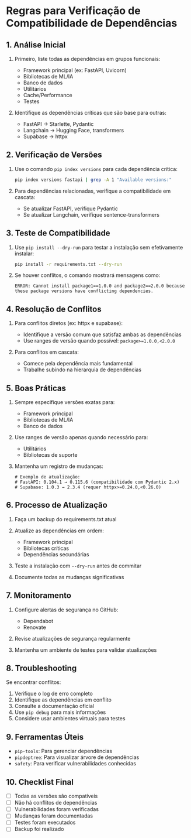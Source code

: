 # Regras para Verificação de Compatibilidade de Dependências

## 1. Análise Inicial

1. Primeiro, liste todas as dependências em grupos funcionais:

   - Framework principal (ex: FastAPI, Uvicorn)
   - Bibliotecas de ML/IA
   - Banco de dados
   - Utilitários
   - Cache/Performance
   - Testes

2. Identifique as dependências críticas que são base para outras:
   - FastAPI → Starlette, Pydantic
   - Langchain → Hugging Face, transformers
   - Supabase → httpx

## 2. Verificação de Versões

1. Use o comando `pip index versions` para cada dependência crítica:

   ```bash
   pip index versions fastapi | grep -A 1 "Available versions:"
   ```

2. Para dependências relacionadas, verifique a compatibilidade em cascata:
   - Se atualizar FastAPI, verifique Pydantic
   - Se atualizar Langchain, verifique sentence-transformers

## 3. Teste de Compatibilidade

1. Use `pip install --dry-run` para testar a instalação sem efetivamente instalar:

   ```bash
   pip install -r requirements.txt --dry-run
   ```

2. Se houver conflitos, o comando mostrará mensagens como:
   ```
   ERROR: Cannot install package1==1.0.0 and package2==2.0.0 because these package versions have conflicting dependencies.
   ```

## 4. Resolução de Conflitos

1. Para conflitos diretos (ex: httpx e supabase):

   - Identifique a versão comum que satisfaz ambas as dependências
   - Use ranges de versão quando possível: `package>=1.0.0,<2.0.0`

2. Para conflitos em cascata:
   - Comece pela dependência mais fundamental
   - Trabalhe subindo na hierarquia de dependências

## 5. Boas Práticas

1. Sempre especifique versões exatas para:

   - Framework principal
   - Bibliotecas de ML/IA
   - Banco de dados

2. Use ranges de versão apenas quando necessário para:

   - Utilitários
   - Bibliotecas de suporte

3. Mantenha um registro de mudanças:
   ```
   # Exemplo de atualização:
   # FastAPI: 0.104.1 → 0.115.6 (compatibilidade com Pydantic 2.x)
   # Supabase: 1.0.3 → 2.3.4 (requer httpx>=0.24.0,<0.26.0)
   ```

## 6. Processo de Atualização

1. Faça um backup do requirements.txt atual

2. Atualize as dependências em ordem:

   - Framework principal
   - Bibliotecas críticas
   - Dependências secundárias

3. Teste a instalação com `--dry-run` antes de commitar

4. Documente todas as mudanças significativas

## 7. Monitoramento

1. Configure alertas de segurança no GitHub:

   - Dependabot
   - Renovate

2. Revise atualizações de segurança regularmente

3. Mantenha um ambiente de testes para validar atualizações

## 8. Troubleshooting

Se encontrar conflitos:

1. Verifique o log de erro completo
2. Identifique as dependências em conflito
3. Consulte a documentação oficial
4. Use `pip debug` para mais informações
5. Considere usar ambientes virtuais para testes

## 9. Ferramentas Úteis

- `pip-tools`: Para gerenciar dependências
- `pipdeptree`: Para visualizar árvore de dependências
- `safety`: Para verificar vulnerabilidades conhecidas

## 10. Checklist Final

- [ ] Todas as versões são compatíveis
- [ ] Não há conflitos de dependências
- [ ] Vulnerabilidades foram verificadas
- [ ] Mudanças foram documentadas
- [ ] Testes foram executados
- [ ] Backup foi realizado
